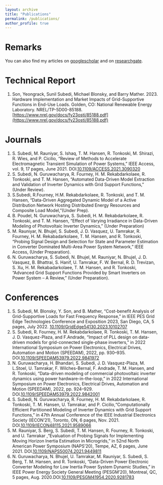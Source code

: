 ```yaml
---
layout: archive
title: "Publications"
permalink: /publications/
author_profile: true
---
```



Remarks
======
You can also find my articles on [googlescholar](https://scholar.google.com/citations?user=9xWMbXoAAAAJ&hl=en&oi=ao) and on [researchgate](https://www.researchgate.net/profile/Sunil-Subedi?ev=hdr_xprf).

Technical Report
======
1. Son, Yeongrack, Sunil Subedi, Michael Blonsky, and Barry Mather. 2023. Hardware Implementation and Market Impacts of Grid-Supportive Functions in End-Use Loads. Golden, CO: National Renewable Energy Laboratory. NREL/TP-5D00-85188. [https://www.nrel.gov/docs/fy23osti/85188.pdf](https://www.nrel.gov/docs/fy23osti/85188.pdf)


Journals
======

1. S. Subedi, M. Rauniyar, S. Ishaq, T. M. Hansen, R. Tonkoski, M. Shirazi, R. Wies, and P. Cicilio, “Review of Methods to Accelerate Electromagnetic Transient Simulation of Power Systems,” IEEE Access, vol. 9, 17 pages, June 2021. DOI.[10.1109/ACCESS.2021.3090320](10.1109/ACCESS.2021.3090320)
1. S. Subedi, N. Guruwacharya, R. Fourney, H. M. Rekabdarkolaee, R. Tonkoski, and T. M. Hansen, “Automated Data-Driven Model Extraction and Validation of Inverter Dynamics with Grid Support Functions,” (Under Review).
1. S.Subedi, R.Fourney, H.M. Rekabdarkolaee, R. Tonkoski, and T. M. Hansen, “Data-Driven Aggregated Dynamic Model of a Active Distribution Network Hosting Distributed Energy Resources and Composite Load Model,”(Under Prep).
3. B. Poudel, N. Guruwacharya, S. Subedi, H. M. Rekabdarkolaee, R. Tonkoski, and T. M. Hansen, “Effect of Varying Irradiance in Data-Driven Modeling of Photovoltaic Inverter Dynamics,” (Under Preparation)
4. M. Rauniyar, N. Bhujel, S. Subedi, J. D. Vasquez, U. Tamrakar, R. Fourney, H. M. Rekabadarkolaee, T. M. Hansen, and R. Tonkoski, “Probing Signal Design and Selection for State and Parameter Estimation in Converter Dominated Multi-Area Power System Network,” IEEE Access, (Under Preparation).
5. N. Guruwacharya, S. Subedi, N. Bhujel, M. Rauniyar, N. Bhujel, J. D. Vasquez, B. Bhattrai, S. Hanif, U. Tamrakar, F. W. Bernal, R. D. Trevizan, S. Xu, H. M. Rekabadarkolaee, T. M. Hansen, and R. Tonkoski, “Advanced Grid Support Functions Provided by Smart Inverters on Power System – A Review,” (Under Preparation).

Conferences
======

1. S. Subedi, M. Blonsky, Y. Son, and B. Mather, “Cost-benefit Analysis of Grid-Supportive Loads for Fast Frequency Response,” in IEEE PES Grid Edge Technologies Conference and Exposition 2023, San Diego, CA, 5 pages, July 2022. [10.1109/GridEdge54130.2023.10102707](10.1109/GridEdge54130.2023.10102707)
1. S. Subedi, R. Fourney, H. M. Rekabdarkolaee, R. Tonkoski, T. M. Hansen, J. D. Vasquez-Plaza, and F.Andrade, “Impact of PLL design on data-driven models for grid-connected single-phase inverters,” in 2022 International Symposium on Power Electronics, Electrical Drives, Automation and Motion (SPEEDAM), 2022, pp. 930–935. DOI.[10.1109/SPEEDAM53979.2022.9841972](10.1109/SPEEDAM53979.2022.9841972)
1. N. Guruwacharya, H. Bhandari, S. Subedi, J. D. Vasquez-Plaza, M. L.Stoel, U. Tamrakar, F. Wilches-Bernal, F. Andrade, T. M. Hansen, and R. Tonkoski, “Data-driven modeling of commercial photovoltaic inverter dynamics using power hardware-in-the-loop,” in 2022 International Symposium on Power Electronics, Electrical Drives, Automation and Motion (SPEEDAM), 2022, pp. 924–929. DOI.[10.1109/SPEEDAM53979.2022.9842001](10.1109/SPEEDAM53979.2022.9842001)
1. S. Subedi, N. Guruwacharya, R. Fourney, H. M. Rekabdarkolaee, R. Tonkoski, T. M. Hansen, U. Tamrakar, and P. Cicilio,“Computationally Efficient Partitioned Modeling of Inverter Dynamics with Grid Support Functions,” in 47th Annual Conference of the IEEE Industrial Electronics Society (IECON’21), Toronto, ON, 6 pages, Nov. 2021. DOI.[10.1109/IECON48115.2021.9589066](10.1109/IECON48115.2021.9589066)
1. M. Rauniyar, S. Berg, S. Subedi, T. M. Hansen, R. Fourney, R. Tonkoski, and U. Tamrakar ,“Evaluation of Probing Signals for Implementing Moving Horizon Inertia Estimation in Microgrids,” in 52nd North American Power Symposium (NAPS’20), Tempe, AZ, 6 pages, June 2021. DOI.[10.1109/NAPS50074.2021.9449811](10.1109/NAPS50074.2021.9449811)
1. N. Guruwacharya, N. Bhujel, U. Tamrakar, M. Rauniyar, S. Subedi, S. Berg, T. M. Hansen, and R. Tonkoski, “Data-Driven Power Electronic Converter Modeling for Low Inertia Power System Dynamic Studies,” in IEEE Power Energy Society General Meeting (PESGM’20), Montreal, QC, 5 pages, Aug. 2020.DOI.[10.1109/PESGM41954.2020.9281783](10.1109/PESGM41954.2020.9281783)



